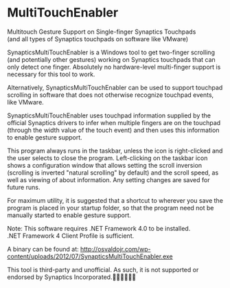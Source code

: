 ﻿MultiTouchEnabler
=========

Multitouch Gesture Support on Single-finger Synaptics Touchpads  
(and all types of Synaptics touchpads on software like VMware)

SynapticsMultiTouchEnabler is a Windows tool to get two-finger scrolling (and potentially other gestures) working on Synaptics touchpads that can only detect one finger. Absolutely no hardware-level multi-finger support is necessary for this tool to work.

Alternatively, SynapticsMultiTouchEnabler can be used to support touchpad scrolling in software that does not otherwise recognize touchpad events, like VMware.

SynapticsMultiTouchEnabler uses touchpad information supplied by the official Synaptics drivers to infer when multiple fingers are on the touchpad (through the width value of the touch event) and then uses this information to enable gesture support.

This program always runs in the taskbar, unless the icon is right-clicked and the user selects to close the program. Left-clicking on the taskbar icon shows a configuration window that allows setting the scroll inversion (scrolling is inverted "natural scrolling" by default) and the scroll speed, as well as viewing of about information. Any setting changes are saved for future runs.

For maximum utility, it is suggested that a shortcut to wherever you save the program is placed in your startup folder, so that the program need not be manually started to enable gesture support.

Note: This software requires .NET Framework 4.0 to be installed.  
.NET Framework 4 Client Profile is sufficient.

A binary can be found at: http://osvaldojr.com/wp-content/uploads/2012/07/SynapticsMultiTouchEnabler.exe

This tool is third-party and unofficial. As such, it is not supported or endorsed by Synaptics Incorporated.